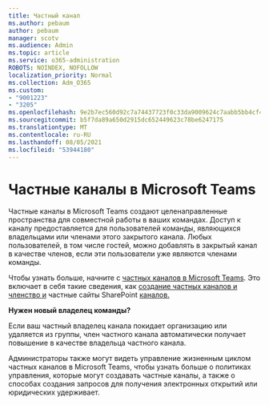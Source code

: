 ```yaml
---
title: Частный канал
ms.author: pebaum
author: pebaum
manager: scotv
ms.audience: Admin
ms.topic: article
ms.service: o365-administration
ROBOTS: NOINDEX, NOFOLLOW
localization_priority: Normal
ms.collection: Adm_O365
ms.custom:
- "9001223"
- "3205"
ms.openlocfilehash: 9e2b7ec560d92c7a74437723f0c33da9009624c7aabb5bb4cf4b3906d916051a
ms.sourcegitcommit: b5f7da89a650d2915dc652449623c78be6247175
ms.translationtype: MT
ms.contentlocale: ru-RU
ms.lasthandoff: 08/05/2021
ms.locfileid: "53944180"
---
```

# <a name="private-channels-in-microsoft-teams"></a>Частные каналы в Microsoft Teams

Частные каналы в Microsoft Teams создают целенаправленные пространства для совместной работы в ваших командах. Доступ к каналу предоставляется для пользователей команды, являющихся владельцами или членами этого закрытого канала. Любых пользователей, в том числе гостей, можно добавлять в закрытый канал в качестве членов, если эти пользователи уже являются членами команды.

Чтобы узнать больше, начните с [частных каналов в Microsoft Teams](https://docs.microsoft.com/MicrosoftTeams/private-channels). Это включает в себя такие сведения, как [создание частных каналов и членство и](https://docs.microsoft.com/MicrosoftTeams/private-channels#private-channel-creation-and-membership) частные сайты SharePoint [каналов.](https://docs.microsoft.com/MicrosoftTeams/private-channels#private-channel-sharepoint-sites)

**Нужен новый владелец команды?**

Если ваш частный владелец канала покидает организацию или удаляется из группы, член частного канала автоматически получает повышение в качестве владельца частного канала.

Администраторы также [](https://docs.microsoft.com/MicrosoftTeams/private-channels-life-cycle-management) могут видеть управление жизненным циклом частных каналов в Microsoft Teams, чтобы узнать больше о политиках управления, которые могут создавать частные каналы, а также о способах создания запросов для получения электронных открытий или юридических удерживает.
